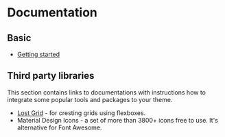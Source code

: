# Documentation

## Basic

- [Getting started](getting-started.md)

## Third party libraries

This section contains links to documentations with instructions how to integrate some popular tools and packages to your theme.

- [Lost Grid](lost-grid.md) - for cresting grids using flexboxes.
- Material Design Icons - a set of more than 3800+ icons free to use. It's alternative for Font Awesome.

